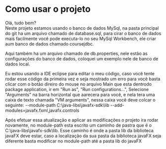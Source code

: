 <h1>Como usar o projeto</h1>
<p>Olá, tudo bem? <br> Neste projeto estamos usando o banco de dados MySql, na pasta principal do git ha um arquivo chamado de database.sql, para cirar o banco de dados mais facilmente você pode executa-lo no seu MySql Workbench, ele criar aum banco de dados chamado coursejdbc.</p>
<p>Aqui também ha um arquivo chamado de db.properties, nele estão as configurações do banco de dados, coloquei um exemplo nele de banco de dados local.</p>
<p>Eu estou usando a IDE eclipse para editar o meu código, caso você tente rodar esse código da primeira vez e seja mostrado um erro para você basta clicar com o botão direiro do mouse no arquivo Main que esta dentrodo package application, ir em "Run as", "Run configurations...", Selecione "Arguments" na barra horizontal que aarecera para você, e nela tera uma caixa de texto chamada "VM arguments", nessa caixa você deve colcar o seguinte: --module-path C:\java-libs\javafx-sdk\lib --add-modules=javafx.fxml,javafx.controls</p>
<p>Após efetuar essa atualização e aplicar as modificações o projeto ira rodar novamente, no module-path esta escrito um caminho de pastra que é o C:\java-libs\javafx-sdk\lib. Esse caminho é onde a pasta lib da biblioteca javaFX deve estar, caso a localização da sua pasta da biblioteca javaFX seja diferente basta modificar no module-path até a pasta lib do javaFX</p>